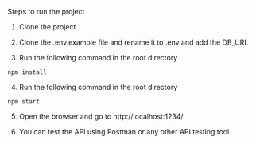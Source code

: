Steps to run the project

1. Clone the project
2. Clone the .env.example file and rename it to .env and add the DB_URL

3. Run the following command in the root directory

```
npm install

```

4. Run the following command in the root directory

```
npm start

```

5. Open the browser and go to http://localhost:1234/

6. You can test the API using Postman or any other API testing tool

